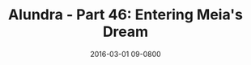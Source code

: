 ---
layout: entry.pug
title: "Alundra - Part 46: Entering Meia's Dream"
date: 2016-03-01 09-0800
publishDate: 2017-10-31 12:00:00 -0800
categories: playthroughs alundra
draft: true
---